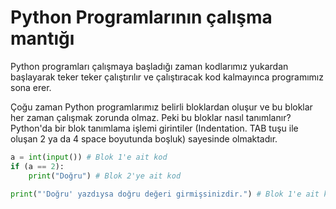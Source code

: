 ﻿# Python Programlarının çalışma mantığı
Python programları çalışmaya başladığı zaman kodlarımız yukardan başlayarak teker teker çalıştırılır ve çalıştıracak kod kalmayınca programımız sona erer.

Çoğu zaman Python programlarımız belirli bloklardan oluşur ve bu bloklar her zaman çalışmak zorunda olmaz. Peki bu bloklar nasıl tanımlanır? Python'da bir blok tanımlama işlemi girintiler (Indentation. TAB tuşu ile oluşan 2 ya da 4 space boyutunda boşluk) sayesinde olmaktadır.
```py
a = int(input()) # Blok 1'e ait kod
if (a == 2):
	print("Doğru") # Blok 2'ye ait kod
	
print("'Doğru' yazdıysa doğru değeri girmişsinizdir.") # Blok 1'e ait kod
```
